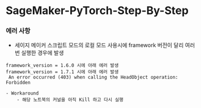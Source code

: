 # SageMaker-PyTorch-Step-By-Step


### 에러 사항
- 세이지 메이커 스크립트 모드의 로컬 모드 사용시에 framework 버전이 달리 여러번 실행한 경우에 발생 
```
framework_version = 1.6.0 시에 아래 에러 발생
framework_version = 1.7.1 시에 아래 에러 발생
 An error occurred (403) when calling the HeadObject operation: Forbidden
```
    - Workaround
        - 해당 노트북의 커널을 아직 Kill 하고 다시 실행